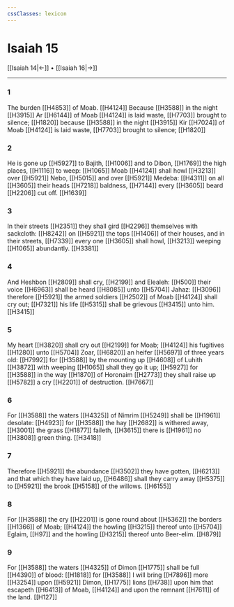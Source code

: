 ```yaml
---
cssClasses: lexicon
---
```

# Isaiah 15

[[Isaiah 14|←]] • [[Isaiah 16|→]]

---

### 1
The burden [[H4853]] of Moab. [[H4124]] Because [[H3588]] in the night [[H3915]] Ar [[H6144]] of Moab [[H4124]] is laid waste, [[H7703]] brought to silence; [[H1820]] because [[H3588]] in the night [[H3915]] Kir [[H7024]] of Moab [[H4124]] is laid waste, [[H7703]] brought to silence; [[H1820]]

### 2
He is gone up [[H5927]] to Bajith, [[H1006]] and to Dibon, [[H1769]] the high places, [[H1116]] to weep: [[H1065]] Moab [[H4124]] shall howl [[H3213]] over [[H5921]] Nebo, [[H5015]] and over [[H5921]] Medeba: [[H4311]] on all [[H3605]] their heads [[H7218]] baldness, [[H7144]] every [[H3605]] beard [[H2206]] cut off. [[H1639]]

### 3
In their streets [[H2351]] they shall gird [[H2296]] themselves with sackcloth: [[H8242]] on [[H5921]] the tops [[H1406]] of their houses, and in their streets, [[H7339]] every one [[H3605]] shall howl, [[H3213]] weeping [[H1065]] abundantly. [[H3381]]

### 4
And Heshbon [[H2809]] shall cry, [[H2199]] and Elealeh: [[H500]] their voice [[H6963]] shall be heard [[H8085]] unto [[H5704]] Jahaz: [[H3096]] therefore [[H5921]] the armed soldiers [[H2502]] of Moab [[H4124]] shall cry out; [[H7321]] his life [[H5315]] shall be grievous [[H3415]] unto him. [[H3415]]

### 5
My heart [[H3820]] shall cry out [[H2199]] for Moab; [[H4124]] his fugitives [[H1280]] unto [[H5704]] Zoar, [[H6820]] an heifer [[H5697]] of three years old: [[H7992]] for [[H3588]] by the mounting up [[H4608]] of Luhith [[H3872]] with weeping [[H1065]] shall they go it up; [[H5927]] for [[H3588]] in the way [[H1870]] of Horonaim [[H2773]] they shall raise up [[H5782]] a cry [[H2201]] of destruction. [[H7667]]

### 6
For [[H3588]] the waters [[H4325]] of Nimrim [[H5249]] shall be [[H1961]] desolate: [[H4923]] for [[H3588]] the hay [[H2682]] is withered away, [[H3001]] the grass [[H1877]] faileth, [[H3615]] there is [[H1961]] no [[H3808]] green thing. [[H3418]]

### 7
Therefore [[H5921]] the abundance [[H3502]] they have gotten, [[H6213]] and that which they have laid up, [[H6486]] shall they carry away [[H5375]] to [[H5921]] the brook [[H5158]] of the willows. [[H6155]]

### 8
For [[H3588]] the cry [[H2201]] is gone round about [[H5362]] the borders [[H1366]] of Moab; [[H4124]] the howling [[H3215]] thereof unto [[H5704]] Eglaim, [[H97]] and the howling [[H3215]] thereof unto Beer-elim. [[H879]]

### 9
For [[H3588]] the waters [[H4325]] of Dimon [[H1775]] shall be full [[H4390]] of blood: [[H1818]] for [[H3588]] I will bring [[H7896]] more [[H3254]] upon [[H5921]] Dimon, [[H1775]] lions [[H738]] upon him that escapeth [[H6413]] of Moab, [[H4124]] and upon the remnant [[H7611]] of the land. [[H127]]
